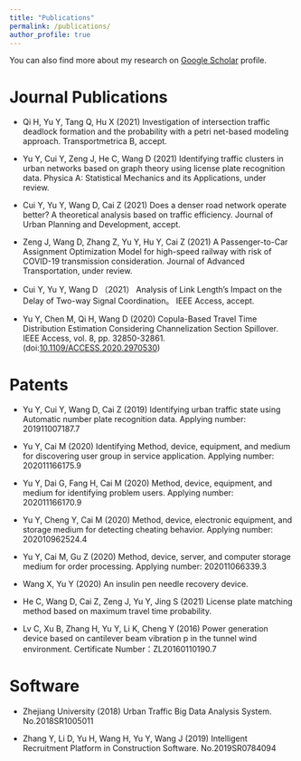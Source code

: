 ```yaml
---
title: "Publications"
permalink: /publications/
author_profile: true
---
```


<!-- {% if author.googlescholar %}
  You can also find my articles on <u><a href="{{author.googlescholar}}">my Google Scholar profile</a>.</u>
{% endif %}

{% include base_path %}

{% for post in site.publications reversed %}
  {% include archive-single.html %}
{% endfor %} -->

You can also find more about my research on [Google Scholar](https://scholar.google.com/citations?user=LhvFkBoAAAAJ&hl) profile.

Journal Publications
======

* Qi H, Yu Y, Tang Q, Hu X (2021) Investigation of intersection traffic deadlock formation and the probability with a petri net-based modeling approach. Transportmetrica B, accept. 

* Yu Y, Cui Y, Zeng J, He C, Wang D (2021) Identifying traffic clusters in urban networks based on graph theory using license plate recognition data. Physica A: Statistical Mechanics and its Applications, under review.

* Cui Y, Yu Y, Wang D, Cai Z (2021) Does a denser road network operate better? A theoretical analysis based on traffic efficiency. Journal of Urban Planning and Development, accept.

* Zeng J, Wang D, Zhang Z, Yu Y, Hu Y, Cai Z (2021) A Passenger-to-Car Assignment Optimization Model for high-speed railway with risk of COVID-19 transmission consideration. Journal of Advanced Transportation, under review.

* Cui Y, Yu Y, Wang D （2021） Analysis of Link Length’s Impact on the Delay of Two-way Signal Coordination。 IEEE Access, accept.

* Yu Y, Chen M, Qi H, Wang D (2020) Copula-Based Travel Time Distribution Estimation Considering Channelization Section Spillover. IEEE Access, vol. 8, pp. 32850-32861. (doi:[10.1109/ACCESS.2020.2970530](https://eveyuyi.github.io/files/Copula_Based_Travel_Time_Distribution_Estimation))


Patents
======

* Yu Y, Cui Y, Wang D, Cai Z (2019) Identifying urban traffic state using Automatic number plate recognition data. Applying number: 201911007187.7
<!-- 基于过车数据的城市路网交通运行态势评价方法 201911007187.7-->

* Yu Y, Cai M (2020) Identifying Method, device, equipment, and medium for discovering user group in service application. Applying number: 202011166175.9 
<!-- 发现服务应用中的用户群的方法、装置、设备和介质202011166175.9 -->

* Yu Y, Dai G, Fang H, Cai M (2020) Method, device, equipment, and medium for identifying problem users. Applying number: 202011166170.9
<!-- 用于确定问题用户的方法、装置、设备和介质  202011166170.9 -->

* Yu Y, Cheng Y, Cai M (2020) Method, device, electronic equipment, and storage medium for detecting cheating behavior. Applying number: 202010962524.4
<!-- 检测作弊行为的方法、装置、电子设备和存储介质 202010962524.4 -->

* Yu Y, Cai M, Gu Z (2020) Method, device, server, and computer storage medium for order processing. Applying number: 202011066339.3
<!-- 订单处理方法、装置、服务器及计算机存储介质 202011066339.3 -->

* Wang X, Yu Y (2020) An insulin pen needle recovery device.
<!-- 一种胰岛素笔针头回收装置 -->

* He C, Wang D, Cai Z, Zeng J, Yu Y, Jing S (2021) License plate matching method based on maximum travel time probability.
<!-- 基于行程时间概率最大的车牌匹配方法 -->

* Lv C, Xu B, Zhang H, Yu Y, Li K, Cheng Y (2016) Power generation device based on cantilever beam vibration p in the tunnel wind environment. Certificate Number：ZL20160110190.7

Software
======

* Zhejiang University (2018) Urban Traffic Big Data Analysis System. No.2018SR1005011

* Zhang Y, Li D, Yu H, Wang H, Yu Y, Wang J (2019) Intelligent Recruitment Platform in Construction Software. No.2019SR0784094








